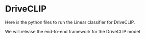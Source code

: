 # DriveCLIP


Here is the python files to run the Linear classifier for DriveCLIP.


We will release the end-to-end framework for the DriveCLIP model
